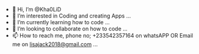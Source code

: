 - 👋 Hi, I’m @Kha0LiD
- 👀 I’m interested in Coding and creating Apps ...
- 🌱 I’m currently learning how to code ...
- 💞️ I’m looking to collaborate on how to code  ...
- 📫 How to reach me, phone no; +233542357164 on whatsAPP OR Email me on lisajack2018@gmail.com ...

<!---
Kha0LiD/Kha0LiD is a ✨ special ✨ repository because its `README.md` (this file) appears on your GitHub profile.
You can click the Preview link to take a look at your changes.
--->
